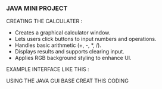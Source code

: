 ### JAVA MINI PROJECT 
CREATING THE CALCULATER :

* Creates a graphical calculator window.
* Lets users click buttons to input numbers and operations.
* Handles basic arithmetic (+, -, *, /).
* Displays results and supports clearing input.
* Applies RGB background styling to enhance UI.

EXAMPLE INTERFACE LIKE THIS :

USING THE JAVA GUI BASE CREAT THIS CODING
